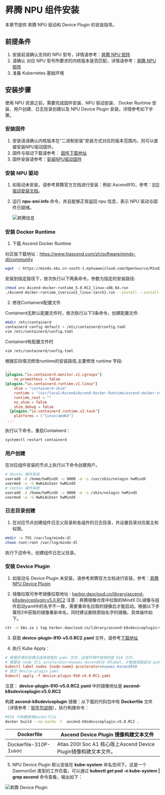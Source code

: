 # 昇腾 NPU 组件安装

本章节提供 昇腾 NPU 驱动和 Device Plugin 的安装指导。

## 前提条件

1. 安装前请确认支持的 NPU 型号，详情请参考：[昇腾 NPU 矩阵](gpu_matrix.md)
2. 请确认 对应 NPU 型号所要求的内核版本是否匹配，详情请参考：[昇腾 NPU 矩阵](gpu_matrix.md)
3. 准备 Kubernetes 基础环境

## 安装步骤

使用 NPU 资源之前，需要完成固件安装、NPU 驱动安装、 Docker Runtime 安装、用户创建、日志目录创建以及 NPU Device Plugin 安装，详情参考如下步骤。

### 安装固件

1. 安装请请确认内核版本在“二进制安装”安装方式对应的版本范围内，则可以直接安装NPU驱动固件。
2. 固件与驱动下载请参考： [固件下载地址](https://www.hiascend.com/zh/hardware/firmware-drivers/community?product=2&model=15&cann=6.3.RC2.alpha005&driver=1.0.20.alpha)
3. 固件安装请参考：[安装NPU驱动固件](https://www.hiascend.com/document/detail/zh/quick-installation/23.0.RC2/quickinstg/800_3000/quickinstg_800_3000_0001.html)

### 安装 NPU 驱动

1. 如驱动未安装，请参考昇腾官方文档进行安装：例如 Ascend910，参考：[910 驱动安装文档](https://www.hiascend.com/document/detail/zh/Atlas%20200I%20A2/23.0.RC3/EP/installationguide/Install_87.html)。
2. 运行 __npu-smi info__ 命令，并且能够正常返回 npu 信息，表示 NPU 驱动与固件已就绪。

   ![昇腾信息](./images/npu-smi-info.png)

### 安装 Docker Runtime

1. 下载 Ascend Docker Runtime

社区版下载地址：https://www.hiascend.com/zh/software/mindx-dl/community

```sh
wget -c https://mindx.obs.cn-south-1.myhuaweicloud.com/OpenSource/MindX/MindX%205.0.RC2/MindX%20DL%205.0.RC2/Ascend-docker-runtime_5.0.RC2_linux-x86_64.run
```

安装到指定路径下，依次执行以下两条命令，参数为指定的安装路径:

```sh
chmod u+x Ascend-docker-runtime_5.0.RC2_linux-x86_64.run 
./Ascend-docker-runtime_{version}_linux-{arch}.run --install --install-path=<path>
```

2. 修改Containerd配置文件

Containerd无默认配置文件时，依次执行以下3条命令，创建配置文件:

```sh
mkdir /etc/containerd 
containerd config default > /etc/containerd/config.toml 
vim /etc/containerd/config.toml
```

Containerd有配置文件时

```sh
vim /etc/containerd/config.toml
```

根据实际情况修改runtime的安装路径,主要修改 runtime 字段:

```toml
... 
[plugins."io.containerd.monitor.v1.cgroups"]
    no_prometheus = false  
[plugins."io.containerd.runtime.v1.linux"]
    shim = "containerd-shim"
    runtime = "/usr/local/Ascend/Ascend-Docker-Runtime/ascend-docker-runtime"
    runtime_root = ""
    no_shim = false
    shim_debug = false
  [plugins."io.containerd.runtime.v2.task"]
    platforms = ["linux/amd64"]
 ...
```

执行以下命令，重启Containerd：

```sh
systemctl restart containerd
```

### 用户创建

在对应组件安装的节点上执行以下命令创建用户。

```sh
# Ubuntu 操作系统
useradd -d /home/hwMindX -u 9000 -m -s /usr/sbin/nologin hwMindX
usermod -a -G HwHiAiUser hwMindX
# Centos 操作系统
useradd -d /home/hwMindX -u 9000 -m -s /sbin/nologin hwMindX
usermod -a -G HwHiAiUser hwMindX
```

### 日志目录创建

1. 在对应节点创建组件日志父目录和各组件的日志目录，并设置目录对应属主和权限。

```sh
mkdir -m 755 /var/log/mindx-dl
chown root:root /var/log/mindx-dl
```

执行下述命令，创建组件日志父目录。

### 安装 Device Plugin

1. 如驱动与 Device Plugin 未安装，请参考昇腾官方文档进行安装，参考：[昇腾 NPU Device Plugin](https://www.hiascend.com/document/detail/zh/mindx-dl/50rc3/clusterscheduling/clusterschedulingig/dlug_installation_001.html)

2. 镜像拉取可参考镜像拉取地址 : [harbor.daocloud.cn/library/ascend-k8sdeviceplugin:v5.0.RC2](http://harbor.daocloud.cn/library/ascend-k8sdeviceplugin:v5.0.RC2)
注意：昇腾镜像仓库中拉取的MindX DL镜像与组件启动yaml中的名字不一致，需要重命名拉取的镜像后才能启动。根据以下步骤将2中获取的镜像重新命名，同时建议删除原始名字的镜像。具体操作如下。

```sh
ctr -n k8s.io i tag harbor.daocloud.cn/library/ascend-k8sdeviceplugin:v5.0.RC2 ascend-k8sdeviceplugin:v5.0.RC2
```

3. 获取 __device-plugin-910-v5.0.RC2.yaml__ 文件，请参考[下载地址](https://mindx.obs.cn-south-1.myhuaweicloud.com/OpenSource/MindX/MindX%205.0.RC2/MindX%20DL%205.0.RC2/Ascend-mindxdl-device-plugin_5.0.RC2_linux-x86_64.zip)

4. 执行 Kube Apply：

```ini
# 根据环境实际情况选择使用的 yaml 文件，这里环境中使用的是 910 芯片。
# 需要给 node 打上 accelerator=huawei-Ascend910 的label，才能被调度启动 pod。 
kubectl label nodes {node-name} accelerator=huawei-Ascend910
# 提交 device-plugin yaml
kubectl apply -f device-plugin-910-v5.0.RC2.yaml 
```

注意： __device-plugin-910-v5.0.RC2.yaml__ 中的镜像地址是 __ascend-k8sdeviceplugin:v5.0.RC2__

构建 __ascend-k8sdeviceplugin__ 镜像：从下载的代码包中有 __Dockerfile__ 文件（详情参考：[软件包说明](https://www.hiascend.com/document/detail/zh/mindx-dl/300/dluserguide/clusterscheduling/dlug_installation_02_000035.html)），执行构建命令：

```sh
#910 卡构建使用Dockerfile 
docker build --no-cache -t  ascend-k8sdeviceplugin:v5.0.RC2 .  
```

| Dockerfile            | Ascend Device Plugin 镜像构建文本文件                        |
| --------------------- | ------------------------------------------------------------ |
| Dockerfile-310P-1usoc | Atlas 200I Soc A1 核心版上Ascend Device Plugin镜像构建文本文件。 |

5. NPU Device Plugin 默认安装在 __kube-system__ 命名空间下。这是一个 DaemonSet 类型的工作负载，可以通过 __kubectl get pod -n kube-system | grep ascend__ 命令查看，输出如下：

![昇腾 Device Plugin](./images/ascend-device-plugin.png)



